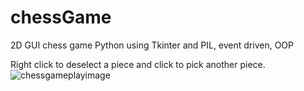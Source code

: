 # chessGame
2D GUI chess game Python using Tkinter and PIL, event driven, OOP

Right click to deselect a piece and click to pick another piece. 
![chessgameplayimage](https://github.com/fruffers/chessGame/tree/master/promote/1.png)
